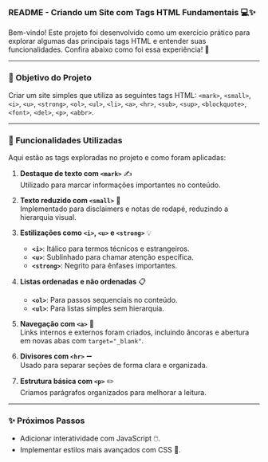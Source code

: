 ### README - Criando um Site com Tags HTML Fundamentais 💻✨  

Bem-vindo! Este projeto foi desenvolvido como um exercício prático para explorar algumas das principais tags HTML e entender suas funcionalidades. Confira abaixo como foi essa experiência! 🚀  

---

### 🌟 Objetivo do Projeto  
Criar um site simples que utiliza as seguintes tags HTML: `<mark>`, `<small>`, `<i>`, `<u>`, `<strong>`, `<ol>`, `<ul>`, `<li>`, `<a>`, `<hr>`, `<sub>`, `<sup>`, `<blockquote>`, `<font>`, `<del>`, `<p>`, `<abbr>`.  

---

### 🔨 Funcionalidades Utilizadas  
Aqui estão as tags exploradas no projeto e como foram aplicadas:  

1. **Destaque de texto com `<mark>`** ✍️  
   Utilizado para marcar informações importantes no conteúdo.  

2. **Texto reduzido com `<small>`** 📝  
   Implementado para disclaimers e notas de rodapé, reduzindo a hierarquia visual.  

3. **Estilizações como `<i>`, `<u>` e `<strong>`** 💡  
   - **`<i>`**: Itálico para termos técnicos e estrangeiros.  
   - **`<u>`**: Sublinhado para chamar atenção específica.  
   - **`<strong>`**: Negrito para ênfases importantes.  

4. **Listas ordenadas e não ordenadas** 📋  
   - **`<ol>`**: Para passos sequenciais no conteúdo.  
   - **`<ul>`**: Para listas simples sem hierarquia.  

5. **Navegação com `<a>`** 🔗  
   Links internos e externos foram criados, incluindo âncoras e abertura em novas abas com `target="_blank"`.  

6. **Divisores com `<hr>`** ➖  
   Usado para separar seções de forma clara e organizada.  

7. **Estrutura básica com `<p>`** ✏️  
    Criamos parágrafos organizados para melhorar a leitura.  

---

### ✨ Próximos Passos  
- Adicionar interatividade com JavaScript 🖱️.  
- Implementar estilos mais avançados com CSS 🎨.  
